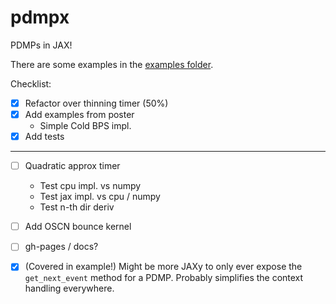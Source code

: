 # pdmpx
PDMPs in JAX!

There are some examples in the [examples folder](examples/).




Checklist:
 * [x] Refactor over thinning timer (50%)
 * [x] Add examples from poster
   * Simple Cold BPS impl.
 * [x] Add tests
----
 * [ ] Quadratic approx timer
   * Test cpu impl. vs numpy
   * Test jax impl. vs cpu / numpy
   * Test n-th dir deriv
 * [ ] Add OSCN bounce kernel
 * [ ] gh-pages / docs?
 * [x] (Covered in example!) Might be more JAXy to only ever expose the ```get_next_event``` method for a PDMP.
       Probably simplifies the context handling everywhere.

